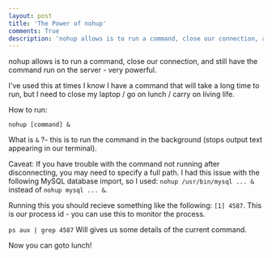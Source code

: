 ```yaml
---
layout: post
title: 'The Power of nohup'
comments: True
description: 'nohup allows is to run a command, close our connection, and still have the command run on the server - very powerful.'
---
```


nohup allows is to run a command, close our connection, and still have the command run on the server - very powerful.

I've used this at times I know I have a command that will take a long time to run, but I need to close my laptop / go on lunch / carry on living life.

How to run:

`nohup [command] &`

What is `&` ?- this is to run the command in the background (stops output text appearing in our terminal).

Caveat: If you have trouble with the command not running after disconnecting, you may need to specify a full path. I had this issue with the following MySQL database import, so I used: `nohup /usr/bin/mysql ... &` instead of `nohup mysql ... &`.

Running this you should recieve something like the following: `[1] 4587`. This is our process id - you can use this to monitor the process.

`ps aux | grep 4587` Will gives us some details of the current command.

Now you can goto lunch!

